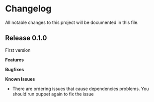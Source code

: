 # Changelog

All notable changes to this project will be documented in this file.

## Release 0.1.0

First version

**Features**

**Bugfixes**

**Known Issues**

* There are ordering issues that cause dependencies problems. You should run puppet again to fix the issue
